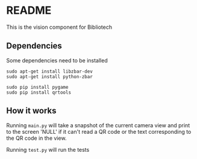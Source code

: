 # README
This is the vision component for Bibliotech

## Dependencies
Some dependencies need to be installed

```
sudo apt-get install libzbar-dev
sudo apt-get install python-zbar

sudo pip install pygame
sudo pip install qrtools
```

## How it works
Running `main.py` will take a snapshot of the current camera view and print to
the screen 'NULL' if it can't read a QR code or the text corresponding to the QR
code in the view.

Running `test.py` will run the tests
